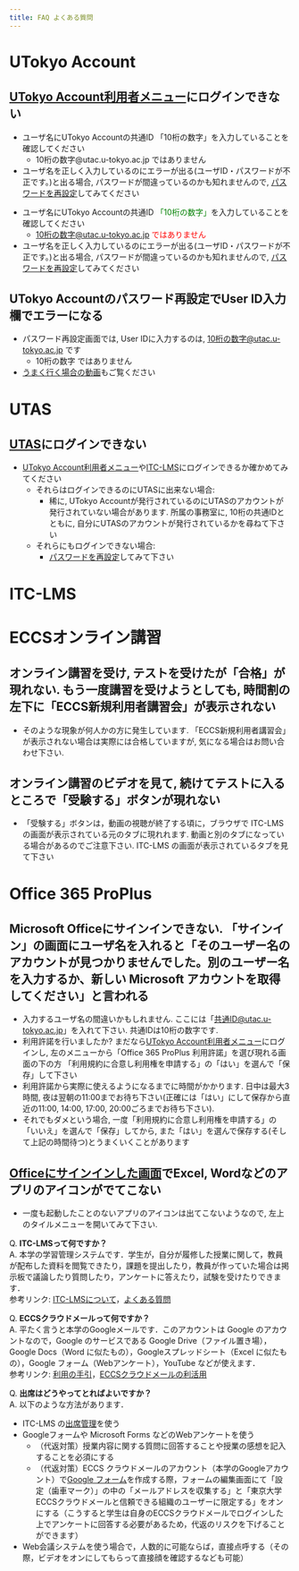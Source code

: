 ```yaml
---
title: FAQ よくある質問
---
```


<!-- Place this tag where you want the Awesome Table Widget to render 
<div data-type="AwesomeTableView" data-viewID="-M4UKmWyICiQ1ngLHEGf"></div>
-->

UTokyo Account
==============

<a href="https://utacm.adm.u-tokyo.ac.jp/webmtn/LoginServlet" target="_blank">UTokyo Account利用者メニュー</a>にログインできない
--------------

<ul>
<li> ユーザ名にUTokyo Accountの共通ID <font color=""green"">「10桁の数字」</font>を入力していることを確認してください
  <ul>
    <li> 10桁の数字@utac.u-tokyo.ac.jp <font color=""red"">ではありません</font></li>
  </ul>
</li>  
<li> ユーザ名を正しく入力しているのにエラーが出る(ユーザID・パスワードが不正です。)と出る場合, パスワードが間違っているのかも知れませんので, <a href=""https://utacm.adm.u-tokyo.ac.jp/webmtn/multi/jpn/reset.html"" target=""_blank"">パスワードを再設定</a>してみてください</li>
</ul>

* ユーザ名にUTokyo Accountの共通ID <font color="green">「10桁の数字」</font>を入力していることを確認してください
  * 10桁の数字@utac.u-tokyo.ac.jp <font color="red">ではありません</font>
* ユーザ名を正しく入力しているのにエラーが出る(ユーザID・パスワードが不正です。)と出る場合, パスワードが間違っているのかも知れませんので, <a href="https://utacm.adm.u-tokyo.ac.jp/webmtn/multi/jpn/reset.html" target="_blank">パスワードを再設定</a>してみてください

UTokyo Accountのパスワード再設定でUser ID入力欄でエラーになる
--------------

* パスワード再設定画面では, User IDに入力するのは, 10桁の数字@utac.u-tokyo.ac.jp です
  * 10桁の数字 ではありません
* <a href="https://www.youtube.com/watch?v=Kumu8aPGnyI&feature=youtu.be" target="_blank">うまく行く場合の動画</a>もご覧ください 

UTAS
==============

<a href="https://utas.adm.u-tokyo.ac.jp/campusweb/campusportal.do" target="_blank">UTAS</a>にログインできない
--------------

* <a href="https://utacm.adm.u-tokyo.ac.jp/webmtn/LoginServlet" target="_blank">UTokyo Account利用者メニュー</a>や<a href="https://itc-lms.ecc.u-tokyo.ac.jp/login" target="_blank">ITC-LMS</a>にログインできるか確かめてみてください
  * それらはログインできるのにUTASに出来ない場合:
    * 稀に, UTokyo Accountが発行されているのにUTASのアカウントが発行されていない場合があります. 所属の事務室に, 10桁の共通IDとともに, 自分にUTASのアカウントが発行されているかを尋ねて下さい
  * それらにもログインできない場合:
    * <a href="https://utacm.adm.u-tokyo.ac.jp/webmtn/multi/jpn/reset.html" target="_blank">パスワードを再設定</a>してみて下さい

ITC-LMS
==============

ECCSオンライン講習
==============

オンライン講習を受け, テストを受けたが「合格」が現れない. もう一度講習を受けようとしても, 時間割の左下に「ECCS新規利用者講習会」が表示されない
--------------

* そのような現象が何人かの方に発生しています. 「ECCS新規利用者講習会」が表示されない場合は実際には合格していますが, 気になる場合はお問い合わせ下さい.

オンライン講習のビデオを見て, 続けてテストに入るところで「受験する」ボタンが現れない
--------------

* 「受験する」ボタンは，動画の視聴が終了する頃に，ブラウザで ITC-LMS の画面が表示されている元のタブに現れれます. 動画と別のタブになっている場合があるのでご注意下さい. ITC-LMS の画面が表示されているタブを見て下さい

Office 365 ProPlus
==============

Microsoft Officeにサインインできない. 「サインイン」の画面にユーザ名を入れると「そのユーザー名のアカウントが見つかりませんでした。別のユーザー名を入力するか、新しい Microsoft アカウントを取得してください」と言われる
--------------

* 入力するユーザ名の間違いかもしれません. ここには「共通ID@utac.u-tokyo.ac.jp」を入れて下さい. 共通IDは10桁の数字です.
* 利用許諾を行いましたか? まだなら<a href="https://utacm.adm.u-tokyo.ac.jp/webmtn/LoginServlet" target="_blank">UTokyo Account利用者メニュー</a>にログインし, 左のメニューから「Office 365 ProPlus 利用許諾」を選び現れる画面の下の方 「利用規約に合意し利用権を申請する」の「はい」を選んで「保存」して下さい
* 利用許諾から実際に使えるようになるまでに時間がかかります. 日中は最大3時間, 夜は翌朝の11:00までお待ち下さい(正確には「はい」にして保存から直近の11:00, 14:00, 17:00, 20:00ごろまでお待ち下さい).
* それでもダメという場合, 一度「利用規約に合意し利用権を申請する」の「いいえ」を選んで「保存」してから, また「はい」を選んで保存する(そして上記の時間待つ)とうまくいくことがあります

<a href="https://www.office.com/?auth=2" target="_blank">Officeにサインインした画面</a>でExcel, Wordなどのアプリのアイコンがでてこない
--------------

* 一度も起動したことのないアプリのアイコンは出てこないようなので, 左上のタイルメニューを開いてみて下さい. 

<!--
学内者限定のExcel Workbookにアクセスできない
--------------

* 

ECCSクラウドメール (G Suite for Education)
==============

ECCSクラウドメールにログインできない
--------------

学内者限定のGoogle Spreadsheetにアクセスできない
--------------

Zoom  (これは zoom/setting_issues.md でほとんどOKのはず)
==============

「アカウントのアクティベーションを招待するメール」の受け取り方がわからない
--------------
ECCSクラウドメール(なんとか@g.ecc.u-tokyo.ac.jp)をチェックしたが「アカウントのアクティベーションを招待するメール」が見当たらない
--------------

アカウントをアクティベートするボタンを押したが「そのようなユーザはいない」と言われた
--------------

アカウントをアクティベートするボタンを押したが「期限切れ」と言われた
--------------

User TypeがLicensedではなくBasicになってしまっている
--------------

100人を越えたので授業に入れなかった
--------------
-->

Q. **ITC-LMSって何ですか？**  
A. 本学の学習管理システムです．学生が，自分が履修した授業に関して，教員が配布した資料を閲覧できたり，課題を提出したり，教員が作っていた場合は掲示板で議論したり質問したり，アンケートに答えたり，試験を受けたりできます．  
参考リンク: <a href="https://www.ecc.u-tokyo.ac.jp/itc-lms/index.html" target="_blank">ITC-LMSについて</a>，<a href="https://www.ecc.u-tokyo.ac.jp/itc-lms/faq.html" target="_blank">よくある質問</a>   

  

Q. **ECCSクラウドメールって何ですか？**  
A. 平たく言うと本学のGoogleメールです．このアカウントは Google のアカウントなので，Google のサービスである Google Drive（ファイル置き場），Google Docs（Word に似たもの），Googleスプレッドシート（Excel に似たもの），Google フォーム（Webアンケート），YouTube などが使えます．  
参考リンク: <a href="https://www.ecc.u-tokyo.ac.jp/announcement/2017/04/26_2495.html" target="_blank">利用の手引</a>，<a href="http://www.itc.u-tokyo.ac.jp/DigitalLife/perFile/12_ec_gakusei-cloud.pdf" target="_blank">ECCSクラウドメールの利活用</a>  
  
  
Q. **出席はどうやってとればよいですか？**  
A. 以下のような方法があります．
  * ITC-LMS の<a href="https://www.ecc.u-tokyo.ac.jp/announcement/2014/05/13_1904.html" target="_blank">出席管理</a>を使う
  * Googleフォームや Microsoft Forms などのWebアンケートを使う
    * （代返対策）授業内容に関する質問に回答することや授業の感想を記入することを必須にする
    * （代返対策）ECCS クラウドメールのアカウント（本学のGoogleアカウント）で<a href="https://docs.google.com/forms/u/0/?tgif=d" target="_blank">Google フォーム</a>を作成する際，フォームの編集画面にて「設定（歯車マーク）」の中の「メールアドレスを収集する」と「東京大学ECCSクラウドメールと信頼できる組織のユーザーに限定する」をオンにする（こうすると学生は自身のECCSクラウドメールでログインした上でアンケートに回答する必要があるため，代返のリスクを下げることができます）
  * Web会議システムを使う場合で，人数的に可能ならば，直接点呼する（その際，ビデオをオンにしてもらって直接顔を確認するなども可能）

<!-- Place this within the <head> tag or just before the end of your <body> tag. 
<script src="https://awesome-table.com/AwesomeTableInclude.js"></script>
-->

